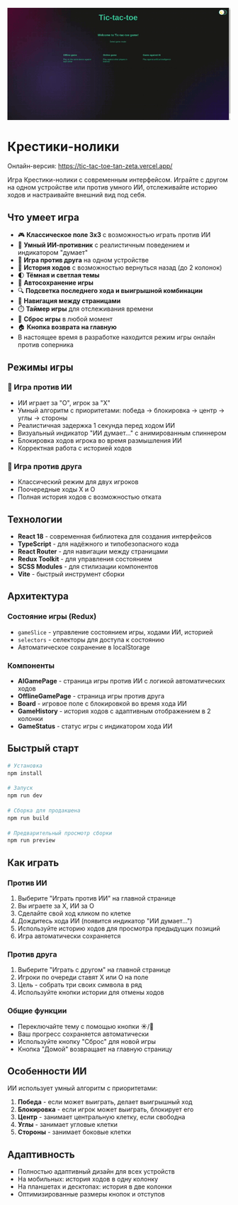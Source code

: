 ![Демонстрация работы приложения](TicTacToeDemo.gif)

# Крестики-нолики

Онлайн-версия: https://tic-tac-toe-tan-zeta.vercel.app/

Игра Крестики-нолики с современным интерфейсом. Играйте с другом на одном устройстве или против умного ИИ, отслеживайте историю ходов и настраивайте внешний вид под себя.

## Что умеет игра

- 🎮 **Классическое поле 3x3** с возможностью играть против ИИ
- 🤖 **Умный ИИ-противник** с реалистичным поведением и индикатором "думает"
- 👥 **Игра против друга** на одном устройстве
- 📜 **История ходов** с возможностью вернуться назад (до 2 колонок)
- 🌓 **Тёмная и светлая темы**
- 💾 **Автосохранение игры**
- 🔍 **Подсветка последнего хода и выигрышной комбинации**
- 🧭 **Навигация между страницами**
- ⏱️ **Таймер игры** для отслеживания времени
- 🔄 **Сброс игры** в любой момент
- 🏠 **Кнопка возврата на главную**
- В настоящее время в разработке находится режим игры онлайн против соперника

## Режимы игры

### 🤖 Игра против ИИ
- ИИ играет за "O", игрок за "X"
- Умный алгоритм с приоритетами: победа → блокировка → центр → углы → стороны
- Реалистичная задержка 1 секунда перед ходом ИИ
- Визуальный индикатор "ИИ думает..." с анимированным спиннером
- Блокировка ходов игрока во время размышления ИИ
- Корректная работа с историей ходов

### 👥 Игра против друга
- Классический режим для двух игроков
- Поочередные ходы X и O
- Полная история ходов с возможностью отката

## Технологии

- **React 18** - современная библиотека для создания интерфейсов
- **TypeScript** - для надёжного и типобезопасного кода
- **React Router** - для навигации между страницами
- **Redux Toolkit** - для управления состоянием
- **SCSS Modules** - для стилизации компонентов
- **Vite** - быстрый инструмент сборки

## Архитектура

### Состояние игры (Redux)
- `gameSlice` - управление состоянием игры, ходами ИИ, историей
- `selectors` - селекторы для доступа к состоянию
- Автоматическое сохранение в localStorage

### Компоненты
- **AIGamePage** - страница игры против ИИ с логикой автоматических ходов
- **OfflineGamePage** - страница игры против друга
- **Board** - игровое поле с блокировкой во время хода ИИ
- **GameHistory** - история ходов с адаптивным отображением в 2 колонки
- **GameStatus** - статус игры с индикатором хода ИИ

## Быстрый старт

```bash
# Установка
npm install

# Запуск
npm run dev

# Сборка для продакшена
npm run build

# Предварительный просмотр сборки
npm run preview
```

## Как играть

### Против ИИ
1. Выберите "Играть против ИИ" на главной странице
2. Вы играете за X, ИИ за O
3. Сделайте свой ход кликом по клетке
4. Дождитесь хода ИИ (появится индикатор "ИИ думает...")
5. Используйте историю ходов для просмотра предыдущих позиций
6. Игра автоматически сохраняется

### Против друга
1. Выберите "Играть с другом" на главной странице
2. Игроки по очереди ставят X или O на поле
3. Цель - собрать три своих символа в ряд
4. Используйте кнопки истории для отмены ходов

### Общие функции
- Переключайте тему с помощью кнопки ☀️/🌙
- Ваш прогресс сохраняется автоматически
- Используйте кнопку "Сброс" для новой игры
- Кнопка "Домой" возвращает на главную страницу

## Особенности ИИ

ИИ использует умный алгоритм с приоритетами:
1. **Победа** - если может выиграть, делает выигрышный ход
2. **Блокировка** - если игрок может выиграть, блокирует его
3. **Центр** - занимает центральную клетку, если свободна
4. **Углы** - занимает угловые клетки
5. **Стороны** - занимает боковые клетки

## Адаптивность

- Полностью адаптивный дизайн для всех устройств
- На мобильных: история ходов в одну колонку
- На планшетах и десктопах: история в две колонки
- Оптимизированные размеры кнопок и отступов